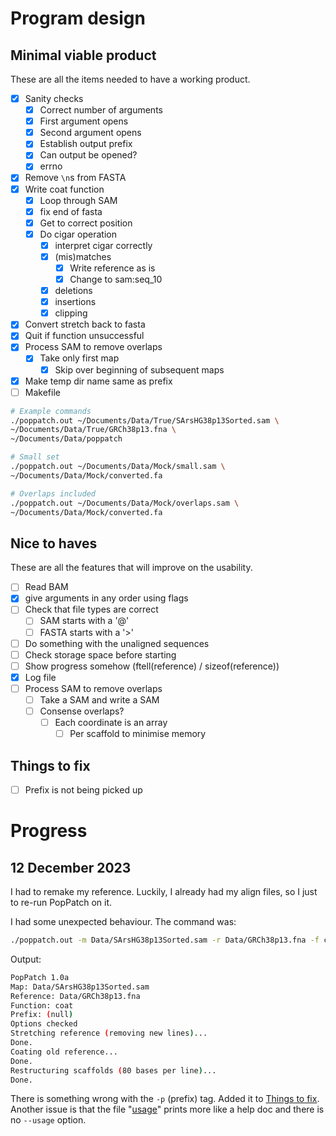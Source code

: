 # Program design

## Minimal viable product

These are all the items needed to have a working product.
- [x] Sanity checks
    - [x] Correct number of arguments
    - [x] First argument opens
    - [x] Second argument opens
    - [x] Establish output prefix
    - [x] Can output be opened?
    - [x] errno
- [x] Remove `\n`s from FASTA 
- [x] Write coat function
    - [x] Loop through SAM
    - [x] fix end of fasta
    - [x] Get to correct position
    - [x] Do cigar operation
        - [x] interpret cigar correctly
        - [x] (mis)matches
            - [x] Write reference as is
            - [x] Change to sam:seq_10
        - [x] deletions
        - [x] insertions
        - [x] clipping
- [x] Convert stretch back to fasta
- [x] Quit if function unsuccessful
- [x] Process SAM to remove overlaps
    - [x] Take only first map
        - [x] Skip over beginning of subsequent maps
- [x] Make temp dir name same as prefix
- [ ] Makefile

```bash
# Example commands
./poppatch.out ~/Documents/Data/True/SArsHG38p13Sorted.sam \
~/Documents/Data/True/GRCh38p13.fna \
~/Documents/Data/poppatch

# Small set
./poppatch.out ~/Documents/Data/Mock/small.sam \
~/Documents/Data/Mock/converted.fa

# Overlaps included
./poppatch.out ~/Documents/Data/Mock/overlaps.sam \
~/Documents/Data/Mock/converted.fa
```

## Nice to haves

These are all the features that will improve on the usability.
- [ ] Read BAM
- [x] give arguments in any order using flags
- [ ] Check that file types are correct
    - [ ] SAM starts with a '@'
    - [ ] FASTA starts with a '>'
- [ ] Do something with the unaligned sequences
- [ ] Check storage space before starting
- [ ] Show progress somehow (ftell(reference) / sizeof(reference))
- [x] Log file
- [ ] Process SAM to remove overlaps
    - [ ] Take a SAM and write a SAM
    - [ ] Consense overlaps?
        - [ ] Each coordinate is an array
            - [ ] Per scaffold to minimise memory

## Things to fix
- [ ] Prefix is not being picked up

# Progress

## 12 December 2023

I had to remake my reference. Luckily, I already had my align files, so I just to re-run PopPatch on it. 

I had some unexpected behaviour. The command was:

```bash
./poppatch.out -m Data/SArsHG38p13Sorted.sam -r Data/GRCh38p13.fna -f coat -p SApop2023
```

Output:

```bash
PopPatch 1.0a
Map: Data/SArsHG38p13Sorted.sam
Reference: Data/GRCh38p13.fna
Function: coat
Prefix: (null)
Options checked
Stretching reference (removing new lines)...
Done.
Coating old reference...
Done.
Restructuring scaffolds (80 bases per line)...
Done.
```

There is something wrong with the `-p` (prefix) tag. Added it to [Things to fix](#things-to-fix). Another issue is that the file "[usage](../DOCS/usage)" prints more like a help doc and there is no `--usage` option.